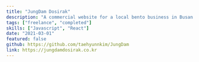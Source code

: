 ```yaml
---
title: "JungDam Dosirak"
description: "A commercial website for a local bento business in Busan."
tags: ["freelance", "completed"]
skills: ["Javascript", "React"]
date: "2021-03-01"
featured: false
github: https://github.com/taehyunnkim/JungDam
link: https://jungdamdosirak.co.kr
---
```

